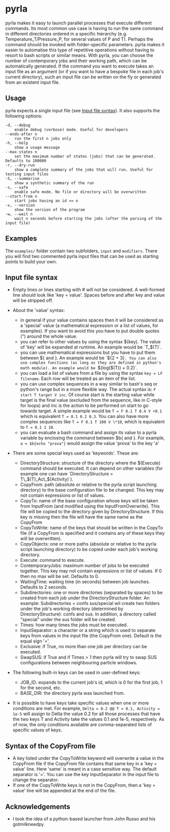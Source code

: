# pyrla

pyrla makes it easy to launch parallel processes that execute different commands. Its most common use case is having to run the same command in different directories ordered in a specific hierarchy (e.g. Temperature\_T/Pressure\_P, for several values of P and T). Perhaps the command should be invoked with folder-specific parameters. pyrla makes it easier to automatise this type of repetitive operations without having to resort to bash scripts or similar means. 
With pyrla, you can choose the number of contemporary jobs and their working path, which can be automatically generated. 
If the command you want to execute takes an input file as an argument (or if you want to have a bespoke file in each job's current directory), such an input file can be written on the fly or generated from an existent input file.
	
## Usage

pyrla expects a single input file (see [Input file syntax](#input-file-syntax)). It also supports the following options:

	-d, --debug 
		enable debug (verbose) mode. Useful for developers
	--ends-after n
		run the first n jobs only
	-h, --help
		show a usage message
	--max-states n
		set the maximum number of states (jobs) that can be generated. Defaults to 100000
	-r, --dry-run
		show a complete summary of the jobs that will run. Useful for testing input files
	-S, --summarise
		show a synthetic summary of the run
	-s, --safe
		enable safe mode. No file or directory will be overwritten
	--start-from n
		start jobs having an id >= n
	-v, --version
		show the version of the program
	-w, --wait n
		wait n seconds before starting the jobs (after the parsing of the input file)

## Examples

The `examples/` folder contain two subfolders, `input` and `modifiers`. There you will find two commented pyrla input files that can be used as starting points to build your own.

## Input file syntax

* Empty lines or lines starting with \# will not be considered. A well-formed line should look like 'key = value'. Spaces before and after key and value will be stripped off.
* About the 'value' syntax:
	* in general if your value contains spaces then it will be considered as a 'special' value (a mathematical expression or a list of values, for examples). If you want to avoid this you have to put double quotes (") around the whole value.
	* you can refer to other values by using the syntax $(key). The value of 'key' will be expanded at runtime. An example would be `T_$(T)`.
	* you can use mathematical expressions but you have to put them between ${ and }. An example would be `${2 + 3}`. You can also use complex functions (as long as they are defined in python's math module). An example would be `${log($(T)) + 0.2}`.
	* you can load a list of values from a file by using the syntax `key = LF filename`. Each row will be treated as an item of the list.
	* you can use complex sequences in a way similar to bash's seq or python's range but in a more flexible way. The actual syntax is: `F start T target V inc`. Of course start is the starting value while target is the final value (excluded from the sequence, like in C-style for loops) and inc is the action to be performed on start to go towards target. A simple example would be `T = F 0.1 T 0.4 V +0.1` which is equivalent `T = 0.1 0.2 0.3`. You can also have more complex sequences like `T = F 0.1 T 100 V \*10`, which is equivalent to `T = 0.1 1 10`.
	* you can evaluate a bash command and assign its value to a pyrla variable by enclosing the command between $b{ and }. For example, `a = $b{echo "prova"}` would assign the value 'prova' to the key 'a' 
		
* There are some special keys used as 'keywords'. These are:
	* DirectoryStructure: structure of the directory where the $(Execute) command should be executed. It can depend on other variables (for example one can have `DirectoryStructure = T\_$(T)\_Act_$(Activity)`). 
	* CopyFrom: path (absolute or relative to the pyrla script launching directory) to the base configuration file to be changed. This key may not contain expressions or list of values.
	* CopyTo: name of the base configuration whose keys will be taken from InputFrom (and modified using the InputFromOverwrite). This file will be copied to the directory given by DirectoryStructure. If this key is missing then the file will have the same name as the CopyFrom
	* CopyToWrite: name of the keys that should be written in the CopyTo file (if a CopyFrom is specified and it contains any of these keys they will be overwritten).
	* CopyObjects: one or more paths (absolute or relative to the pyrla script launching directory) to be copied under each job's working directory.
	* Execute: command to execute.
	* ContemporaryJobs: maximum number of jobs to be executed together. This key may not contain expressions or list of values. If 0 then no max will be set. Defaults to 0.
	* WaitingTime: waiting time (in seconds) between job launches. Defaults to 2 seconds.
	* Subdirectories: one or more directories (separated by spaces) to be created from each job under the DirectoryStructure folder. An example: Subdirectories = confs sus/special wil create two folders under the job's working directory (determined by DirectoryStructure): confs and sus. In addition, a directory called "special" under the sus folder will be created.
	* Times: how many times the jobs must be executed.
	* InputSeparator: a character or a string which is used to separate keys from values in the input file (the CopyFrom one). Default is the equal sign '='.
	* Exclusive: if True, no more than one job per directory can be executed.
	* SwapSUS: if True and if Times > 1 then pyrla will try to swap SUS configurations between neighbouring particle windows.
		
* The following built-in keys can be used in user-defined keys:
	* JOB_ID: expands to the current job's id, which is 0 for the first job, 1 for the second, etc.
	* BASE_DIR: the directory pyrla was launched from.
	
* It is possible to have keys take specific values when one or more conditions are met. For example, `Delta = 0.2 @@ T = 0.1, Activity = 1e-5` will assign to Delta the value 0.2 for all those processes that have the two keys T and Activity take the values 0.1 and 1e-5, respectively. As of now, the only conditions available are comma-separated lists of specific values of keys.
		
## Syntax of the CopyFrom file

* A key listed under the CopyToWrite keyword will overwrite a value in the CopyFrom file if the CopyFrom file contains that same key in a 'key = value' line. Here 'same' is meant in a case sensitive way. The default separator is '='. You can use the key InputSeparator in the input file to change the separator. 
* If one of the CopyToWrite keys is not in the CopyFrom, then a 'key = value' line will be appended at the end of the file.
	
## Acknowledgements

* I took the idea of a python-based launcher from John Russo and his gotmilkneedpy
